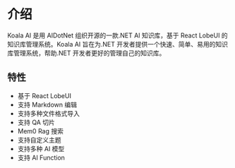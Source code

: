 # 介绍

Koala AI 是用 AIDotNet 组织开源的一款.NET AI 知识库，基于 React LobeUI 的知识库管理系统。Koala AI 旨在为.NET 开发者提供一个快速、简单、易用的知识库管理系统，帮助.NET 开发者更好的管理自己的知识库。

## 特性

- 基于 React LobeUI
- 支持 Markdown 编辑
- 支持多种文件格式导入
- 支持 QA 切片
- Mem0 Rag 搜索
- 支持自定义主题
- 支持多种 AI 模型
- 支持 AI Function
